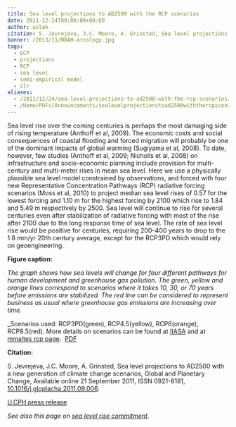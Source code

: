 ```yaml
---
title: Sea level projections to AD2500 with the RCP scenarios
date: 2011-12-24T00:00:00+00:00
author: aslak
citation: S. Jevrejeva, J.C. Moore, A. Grinsted, Sea level projections to AD2500 with a new generation of climate change scenarios, Global and Planetary Change, Available online 21 September 2011, ISSN 0921-8181, 10.1016/j.gloplacha.2011.09.006.
banner: /2013/11/NOAH-arcology.jpg
tags:
  - ECP
  - projections
  - RCP
  - sea level
  - semi-empirical model
  - slr
aliases:
  - /2011/12/24/sea-level-projections-to-ad2500-with-the-rcp-scenarios/
  - /Home/PDFs/Announcements/sealevelprojectionstoad2500withthercpscenarios
---
```

Sea level rise over the coming centuries is perhaps the most damaging side of rising temperature (Anthoff et al, 2009). The economic costs and social consequences of coastal flooding and forced migration will probably be one of the dominant impacts of global warming (Sugiyama et al, 2008). To date, however, few studies (Anthoff et al, 2009; Nicholls et al, 2008) on infrastructure and socio-economic planning include provision for multi-century and multi-meter rises in mean sea level.  <!--more--> Here we use a physically plausible sea level model constrained by observations, and forced with four new Representative Concentration Pathways (RCP) radiative forcing scenarios (Moss et al, 2010) to project median sea level rises of 0.57 for the lowest forcing and 1.10 m for the highest forcing by 2100 which rise to 1.84 and 5.49 m respectively by 2500. Sea level will continue to rise for several centuries even after stabilization of radiative forcing with most of the rise after 2100 due to the long response time of sea level. The rate of sea level rise would be positive for centuries, requiring 200–400 years to drop to the 1.8 mm/yr 20th century average, except for the RCP3PD which would rely on geoengineering.

**Figure caption:**

_The graph shows how sea levels will change for four different pathways for human development and greenhouse gas pollution. The green, yellow and orange lines correspond to scenarios where it takes 10, 30, or 70 years before emissions are stabilized. The red line can be considered to represent business as usual where greenhouse gas emissions are increasing over time._

_Scenarios used: RCP3PD(green), RCP4.5(yellow), RCP6(orange), RCP8.5(red). More details on scenarios can be found at [IIASA](https://www.iiasa.ac.at/web-apps/tnt/RcpDb/dsd?Action=htmlpage&page=welcome) and at [mmaltes rcp page](https://www.pik-potsdam.de/~mmalte/rcps/)</a>.  [PDF](/pdf/Jevrejeva-gloplacha11-sl2500-rcp.pdf)



**Citation:**

S. Jevrejeva, J.C. Moore, A. Grinsted, Sea level projections to AD2500 with a new generation of climate change scenarios, Global and Planetary Change, Available online 21 September 2011, ISSN 0921-8181, [10.1016/j.gloplacha.2011.09.006](https://dx.doi.org/10.1016/j.gloplacha.2011.09.006).

[U.CPH press release](https://www.eurekalert.org/pub_releases/2011-10/uoc-slw101711.php)

_See also this page on [sea level rise commitment](/Home/Miscellaneous-Debris/threeviewsonsealevelcommitment)._
